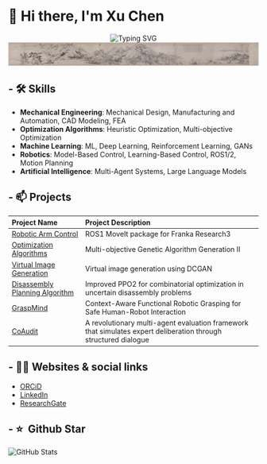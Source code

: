 # 👋 Hi there, I'm Xu Chen
<div align="center">
  <img src="https://readme-typing-svg.herokuapp.com?font=Fira+Code&pause=1000&color=6A5ACD&center=true&vCenter=true&width=435&lines=AI+Engineer;Robot+Engineer;Chinese+Painting+Enthusiast" alt="Typing SVG" />
</div>
<img src="images/富春山居图.jpg" alt="富春山居图">


## - 🛠 Skills

* **Mechanical Engineering**: Mechanical Design, Manufacturing and Automation, CAD Modeling, FEA
* **Optimization Algorithms**: Heuristic Optimization, Multi-objective Optimization
* **Machine Learning**: ML, Deep Learning, Reinforcement Learning, GANs
* **Robotics**: Model-Based Control, Learning-Based Control, ROS1/2, Motion Planning
* **Artificial Intelligence**: Multi-Agent Systems, Large Language Models

## - 📫 Projects
| Project Name | Project Description |
| :--- | :----------- |
|[Robotic Arm Control](https://github.com/888xc888/franka_ros1)|ROS1 MoveIt package for Franka Research3|
|[Optimization Algorithms](https://github.com/888xc888/NSGA_2)|Multi-objective Genetic Algorithm Generation II|
|[Virtual Image Generation](https://github.com/888xc888/DCGAN_pytorch)|Virtual image generation using DCGAN|
|[Disassembly Planning Algorithm](https://github.com/888xc888/DCGAN_pytorch)|Improved PPO2 for combinatorial optimization in uncertain disassembly problems|
|[GraspMind](https://github.com/888xc888/GraspMind)|Context-Aware Functional Robotic Grasping for Safe Human-Robot Interaction|
|[CoAudit](https://github.com/888xc888/CoAudit)|A revolutionary multi-agent evaluation framework that simulates expert deliberation through structured dialogue|


## - 🤝🏻 Websites & social links
* [ORCiD](https://orcid.org/0009-0007-5024-8281)
* [LinkedIn](https://www.linkedin.com/in/%E6%99%A8-%E8%AE%B8-932376336/)
* [ResearchGate](https://www.researchgate.net/profile/Chen-Xu-165)

## - ⭐️ &nbsp;Github Star

<img width="500px"  alt="GitHub Stats" src="https://github-readme-stats.vercel.app/api?username=XuChen-AI&count_private=true&show_icons=true"/>


